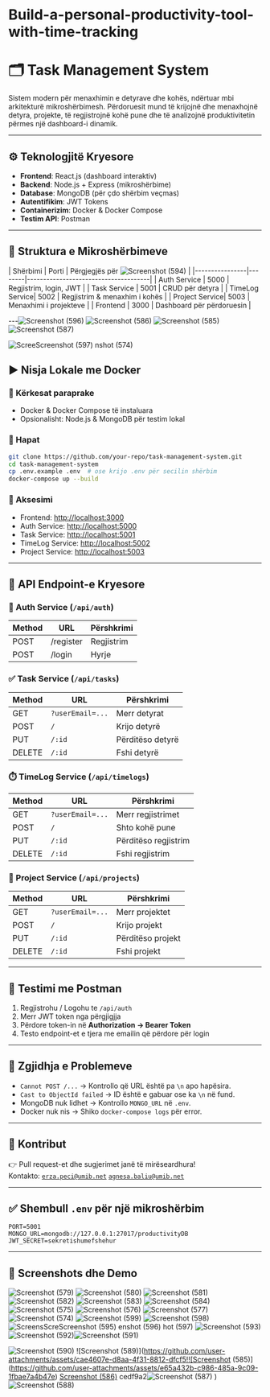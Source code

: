 # Build-a-personal-productivity-tool-with-time-tracking
# 🗂️ Task Management System

Sistem modern për menaxhimin e detyrave dhe kohës, ndërtuar mbi arkitekturë mikroshërbimesh. Përdoruesit mund të krijojnë dhe menaxhojnë detyra, projekte, të regjistrojnë kohë pune dhe të analizojnë produktivitetin përmes një dashboard-i dinamik.

---

## ⚙️ Teknologjitë Kryesore

- **Frontend**: React.js (dashboard interaktiv)
- **Backend**: Node.js + Express (mikroshërbime)
- **Database**: MongoDB (për çdo shërbim veçmas)
- **Autentifikim**: JWT Tokens
- **Containerizim**: Docker & Docker Compose
- **Testim API**: Postman

---

## 📁 Struktura e Mikroshërbimeve

| Shërbimi       | Porti | Përgjegjës për                    ![Screenshot (594)](https://github.com/user-attachments/assets/7123d2d4-cd4e-43af-a77e-814ba7f04a92)
    |
|----------------|--------|--------------------------------------|
| Auth Service   | 5000   | Regjistrim, login, JWT               |
| Task Service   | 5001   | CRUD për detyra                      |
| TimeLog Service| 5002   | Regjistrim & menaxhim i kohës        |
| Project Service| 5003   | Menaxhimi i projekteve               |
| Frontend       | 3000   | Dashboard për përdoruesin            |

---![Screenshot (596)](https://github.com/user-attachments/assets/0ec9fc37-9491-4656-9810-45e25b67f62a)
![Screenshot (586)](https://github.com/user-attachments/assets/d30ac940-bfc5-4b1e-84e2-49600cbca099)
![Screenshot (585)](https://github.com/user-attachments/assets/3bfa3da4-6837-4c4a-a680-fcbb4f43b27d)
![Screenshot (587)](https://github.com/user-attachments/assets/dff7e5d8-0d85-43d7-8de7-d0c229560ad4)

![Scree![Screenshot (597)](https://github.com/user-attachments/assets/13c9310b-d250-43eb-82fa-cb810469c194)
nshot (574)](https://github.com/user-attachments/assets/5fa719b7-a537-4bc5-b282-5bfd8de074e0)

## ▶️ Nisja Lokale me Docker

### 🔹 Kërkesat paraprake

- Docker & Docker Compose të instaluara  
- Opsionalisht: Node.js & MongoDB për testim lokal

### 🔹 Hapat

```bash
git clone https://github.com/your-repo/task-management-system.git
cd task-management-system
cp .env.example .env  # ose krijo .env për secilin shërbim
docker-compose up --build
```

### 🔹 Aksesimi

- Frontend: [http://localhost:3000](http://localhost:3000)
- Auth Service: [http://localhost:5000](http://localhost:5000/api/auth)
- Task Service: [http://localhost:5001](http://localhost:5001/api/tasks)
- TimeLog Service: [http://localhost:5002](http://localhost:5002/api/timelogs)
- Project Service: [http://localhost:5003](http://localhost:5003/api/projects)

---

## 📌 API Endpoint-e Kryesore

### 🔐 Auth Service (`/api/auth`)

| Method | URL               | Përshkrimi         |
|--------|-------------------|--------------------|
| POST   | /register         | Regjistrim         |
| POST   | /login            | Hyrje              |

### ✅ Task Service (`/api/tasks`)

| Method | URL                   | Përshkrimi          |
|--------|-----------------------|---------------------|
| GET    | `?userEmail=...`      | Merr detyrat        |
| POST   | `/`                   | Krijo detyrë        |
| PUT    | `/:id`                | Përditëso detyrë    |
| DELETE | `/:id`                | Fshi detyrë         |

### ⏱️ TimeLog Service (`/api/timelogs`)

| Method | URL                   | Përshkrimi              |
|--------|-----------------------|-------------------------|
| GET    | `?userEmail=...`      | Merr regjistrimet       |
| POST   | `/`                   | Shto kohë pune          |
| PUT    | `/:id`                | Përditëso regjistrim    |
| DELETE | `/:id`                | Fshi regjistrim         |

### 📂 Project Service (`/api/projects`)

| Method | URL                   | Përshkrimi              |
|--------|-----------------------|-------------------------|
| GET    | `?userEmail=...`      | Merr projektet          |
| POST   | `/`                   | Krijo projekt           |
| PUT    | `/:id`                | Përditëso projekt       |
| DELETE | `/:id`                | Fshi projekt            |

---

## 🧪 Testimi me Postman

1. Regjistrohu / Logohu te `/api/auth`
2. Merr JWT token nga përgjigjja
3. Përdore token-in në **Authorization → Bearer Token**
4. Testo endpoint-et e tjera me emailin që përdore për login

---

## 🧰 Zgjidhja e Problemeve

- `Cannot POST /...` → Kontrollo që URL është pa `\n` apo hapësira.
- `Cast to ObjectId failed` → ID është e gabuar ose ka `\n` në fund.
- MongoDB nuk lidhet → Kontrollo `MONGO_URL` në `.env`.
- Docker nuk nis → Shiko `docker-compose logs` për error.

---

## 📌 Kontribut

👉 Pull request-et dhe sugjerimet janë të mirëseardhura!  
Kontakto: [`erza.peci@umib.net`](mailto:erza.peci@umib.net)
         [`agnesa.baliu@umib.net`](mailto:agnesa.baliu@umib.net)

---

## ✅ Shembull `.env` për një mikroshërbim

```
PORT=5001
MONGO_URL=mongodb://127.0.0.1:27017/productivityDB
JWT_SECRET=sekretishumefshehur
```

---

## 🧭 Screenshots dhe Demo

![Screenshot (579)](https://github.com/user-attachments/assets/f5f025d5-ac3c-47cd-8bdc-df2a9e3de4c2)
![Screenshot (580)](https://github.com/user-attachments/assets/e8457fce-7de6-445d-bd25-49681fb3746b)
![Screenshot (581)](https://github.com/user-attachments/assets/04e94083-07a0-4e3a-bb81-160251ef77de)
![Screenshot (582)](https://github.com/user-attachments/assets/dc05d016-e7f0-4c0c-86e1-06235182ebcc)
![Screenshot (583)](https://github.com/user-attachments/assets/49996cef-a7c3-42af-b26e-7378e866c5ee)
![Screenshot (584)](https://github.com/user-attachments/assets/11f42a19-b026-4cf4-b756-ac369433db49)
![Screenshot (575)](https://github.com/user-attachments/assets/c0eddae9-7e08-47d0-9b06-916a9cc4dbc1)
![Screenshot (576)](https://github.com/user-attachments/assets/72ddfca5-e77c-442e-bd24-7d5a900c4ee0)
![Screenshot (577)](https://github.com/user-attachments/assets/ddc6413b-2189-4258-8d86-ee0cec35433f)
![Screenshot (574)](https://github.com/user-attachments/assets/31ee8e68-b367-469b-8d7e-27cac834260a)
![Screenshot (599)](https://github.com/user-attachments/assets/e47ff991-6fda-456d-9dba-130181ae8265)
![Screenshot (598)](https://github.com/user-attachments/assets/b2cc97bf-04fd-4fe5-9f25-d26f55151f65)
![Screens![Scre![Screenshot (595)](https://github.com/user-attachments/assets/045cddee-6fba-48cf-99ec-ed910e253d34)
enshot (596)](https://github.com/user-attachments/assets/84e88c44-26e3-4ed9-beae-39e6ed330dda)
hot (597)](https://github.com/user-attachments/assets/1cf1e024-bb35-432b-9549-4b1d1d34b5f1)
![Screenshot (593)](https://github.com/user-attachments/assets/eac7ca31-a151-4d95-be21-c4b44b1492d9)
![Screenshot (592)](https://github.com/user-attachments/assets/229bcba5-1a9b-4657-8456-5187413315dd)![Screenshot (591)](https://github.com/user-attachments/assets/aa3735b3-ff3b-4f99-adf4-28acddf2b659)

![Screenshot (590)](https://github.com/user-attachments/assets/e7ceb772-9125-4b46-8cf1-e6ca3f926293)
![Screenshot (589)](https://github.com/user-attachments/assets/cae4607e-d8aa-4f31-8812-dfcf5!![Screenshot (585)](https://github.com/user-attachments/assets/e65a432b-c986-485a-9c09-1fbae7a4b47e)
[Screenshot (586)](https://github.com/user-attachments/assets/f6fe9e7e-a918-4ab9-a256-4e8c79a5d94f)
cedf9a2![Screenshot (587)](https://github.com/user-attachments/assets/99255994-141a-4e3b-a57e-f927443fbb8b)
)
![Screenshot (588)](https://github.com/user-attachments/assets/d64cd482-6b37-4e93-a5a9-6f5edad9cd5e)
